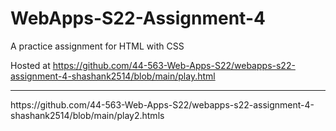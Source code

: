 # WebApps-S22-Assignment-4
A practice assignment for HTML with CSS

Hosted at https://github.com/44-563-Web-Apps-S22/webapps-s22-assignment-4-shashank2514/blob/main/play.html
<hr>
https://github.com/44-563-Web-Apps-S22/webapps-s22-assignment-4-shashank2514/blob/main/play2.htmls